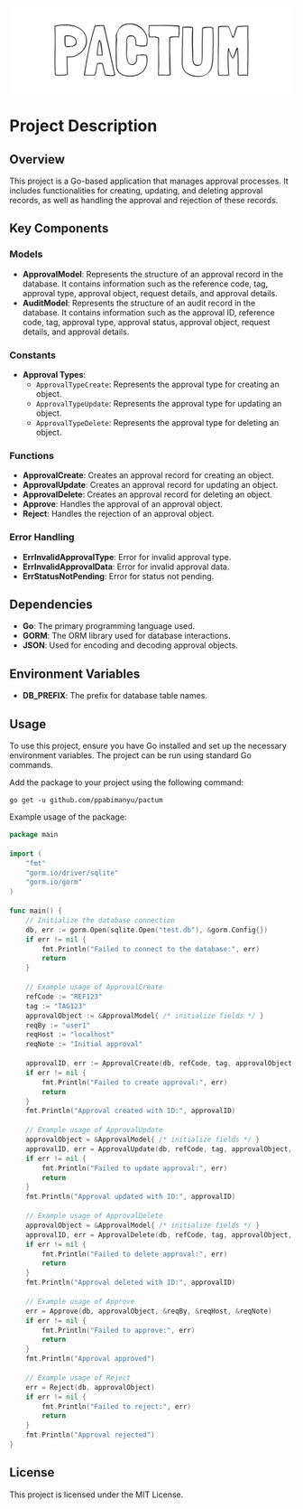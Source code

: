 ![logo.png](logo.png)

# Project Description

## Overview

This project is a Go-based application that manages approval processes. It includes functionalities for creating, updating, and deleting approval records, as well as handling the approval and rejection of these records.

## Key Components

### Models

- **ApprovalModel**: Represents the structure of an approval record in the database. It contains information such as the reference code, tag, approval type, approval object, request details, and approval details.
- **AuditModel**: Represents the structure of an audit record in the database. It contains information such as the approval ID, reference code, tag, approval type, approval status, approval object, request details, and approval details.

### Constants

- **Approval Types**:
    - `ApprovalTypeCreate`: Represents the approval type for creating an object.
    - `ApprovalTypeUpdate`: Represents the approval type for updating an object.
    - `ApprovalTypeDelete`: Represents the approval type for deleting an object.

### Functions

- **ApprovalCreate**: Creates an approval record for creating an object.
- **ApprovalUpdate**: Creates an approval record for updating an object.
- **ApprovalDelete**: Creates an approval record for deleting an object.
- **Approve**: Handles the approval of an approval object.
- **Reject**: Handles the rejection of an approval object.

### Error Handling

- **ErrInvalidApprovalType**: Error for invalid approval type.
- **ErrInvalidApprovalData**: Error for invalid approval data.
- **ErrStatusNotPending**: Error for status not pending.

## Dependencies

- **Go**: The primary programming language used.
- **GORM**: The ORM library used for database interactions.
- **JSON**: Used for encoding and decoding approval objects.

## Environment Variables

- **DB\_PREFIX**: The prefix for database table names.

## Usage

To use this project, ensure you have Go installed and set up the necessary environment variables. The project can be run using standard Go commands.

Add the package to your project using the following command:
```shell
go get -u github.com/ppabimanyu/pactum
```

Example usage of the package:
```go
package main

import (
	"fmt"
	"gorm.io/driver/sqlite"
	"gorm.io/gorm"
)

func main() {
	// Initialize the database connection
	db, err := gorm.Open(sqlite.Open("test.db"), &gorm.Config{})
	if err != nil {
		fmt.Println("Failed to connect to the database:", err)
		return
	}

	// Example usage of ApprovalCreate
	refCode := "REF123"
	tag := "TAG123"
	approvalObject := &ApprovalModel{ /* initialize fields */ }
	reqBy := "user1"
	reqHost := "localhost"
	reqNote := "Initial approval"

	approvalID, err := ApprovalCreate(db, refCode, tag, approvalObject, &reqBy, &reqHost, &reqNote)
	if err != nil {
		fmt.Println("Failed to create approval:", err)
		return
	}
	fmt.Println("Approval created with ID:", approvalID)

	// Example usage of ApprovalUpdate
	approvalObject = &ApprovalModel{ /* initialize fields */ }
	approvalID, err = ApprovalUpdate(db, refCode, tag, approvalObject, &reqBy, &reqHost, &reqNote)
	if err != nil {
		fmt.Println("Failed to update approval:", err)
		return
	}
	fmt.Println("Approval updated with ID:", approvalID)

	// Example usage of ApprovalDelete
	approvalObject = &ApprovalModel{ /* initialize fields */ }
	approvalID, err = ApprovalDelete(db, refCode, tag, approvalObject, &reqBy, &reqHost, &reqNote)
	if err != nil {
		fmt.Println("Failed to delete approval:", err)
		return
	}
	fmt.Println("Approval deleted with ID:", approvalID)

	// Example usage of Approve
	err = Approve(db, approvalObject, &reqBy, &reqHost, &reqNote)
	if err != nil {
		fmt.Println("Failed to approve:", err)
		return
	}
	fmt.Println("Approval approved")

	// Example usage of Reject
	err = Reject(db, approvalObject)
	if err != nil {
		fmt.Println("Failed to reject:", err)
		return
	}
	fmt.Println("Approval rejected")
}
```

## License

This project is licensed under the MIT License.